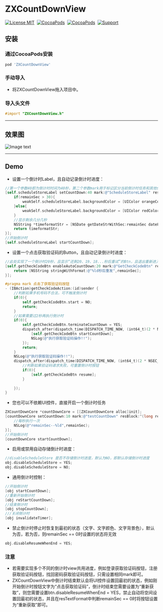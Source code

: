 # ZXCountDownView
[![License MIT](https://img.shields.io/badge/license-MIT-green.svg?style=flat)](https://raw.githubusercontent.com/skx926/KSPhotoBrowser/master/LICENSE)&nbsp;
[![CocoaPods](http://img.shields.io/cocoapods/v/ZXCountDownView.svg?style=flat)](http://cocoapods.org/?q=ZXCountDownView)&nbsp;
[![CocoaPods](http://img.shields.io/cocoapods/p/ZXCountDownView.svg?style=flat)](http://cocoapods.org/?q=ZXCountDownView)&nbsp;
[![Support](https://img.shields.io/badge/support-iOS%208.0%2B%20-blue.svg?style=flat)](https://www.apple.com/nl/ios/)&nbsp;
## 安装
### 通过CocoaPods安装
```ruby
pod 'ZXCountDownView'
```
### 手动导入
* 将ZXCountDownView拖入项目中。

### 导入头文件
```objective-c
#import "ZXCountDownView.h"
```
***

## 效果图
![Image text](https://github.com/SmileZXLee/ZXCountDownView/blob/master/DemoImg/ZXCountDownViewDemo2.gif?raw=true) 

***

## Demo

* 设置一个倒计时Label，且自动记录倒计时进度：
```objective-c
//第一个参数40即为倒计时时间为40秒，第二个参数mark用于标记区分当前倒计时任务和其他倒计时任务，确保与其他任务不重名即可，block第一个参数即为剩余秒数，block返回值即为显示在Label上的文字。(此处实现了一个倒计时40秒，且显示”还剩40、39、38...秒哦“的Label)
[self.scheduleStoreLabel setCountDown:40 mark:@"ScheduleStoreLabel" resTextFormat:^NSString *(long remainSec) {
    if(remainSec > 30){
        weakSelf.scheduleStoreLabel.backgroundColor = [UIColor orangeColor];
    }else{
        weakSelf.scheduleStoreLabel.backgroundColor = [UIColor redColor];
    }
    //显示剩余几分几秒
    NSString *timeformatStr = [NSDate getDateStrWithSec:remainSec dateFormat:@"mm分ss秒"];
    return timeformatStr;
}];
//开始倒计时
[self.scheduleStoreLabel startCountDown];
```
* 设置一个点击获取验证码的Button，且自动记录倒计时进度：

```objective-c
//此处实现了一个倒计时20秒，且显示“还剩20、19、18...秒后重试”的Btn，且退出重新进入当前控制器或重启App不受影响。
[self.getCheckCodeBtn enableAutoCountDown:20 mark:@"GetCheckCodeBtn" resTextFormat:^NSString *(long remainSec) {
    return [NSString stringWithFormat:@"%ld秒后重发",remainSec];
}];
```
```objective-c
#pragma mark 点击了获取验证码按钮
- (IBAction)getCheckCodeAction:(id)sender {
    //判断如果手机号码不合法，可不触发倒计时
    if(0){
        self.getCheckCodeBtn.start = NO;
        return;
    }
    //如果需要过2秒再执行倒计时
    if(0){
        self.getCheckCodeBtn.terminateCountDown = YES;
        dispatch_after(dispatch_time(DISPATCH_TIME_NOW, (int64_t)(2 * NSEC_PER_SEC)), dispatch_get_main_queue(), ^{
            [self.getCheckCodeBtn startCountDown];
            NSLog(@"执行获取验证码操作!!");
        });
        return;
    }
    NSLog(@"执行获取验证码操作!!");
    dispatch_after(dispatch_time(DISPATCH_TIME_NOW, (int64_t)(2 * NSEC_PER_SEC)), dispatch_get_main_queue(), ^{
        //判断如果验证码请求失败，可重置倒计时按钮
        if(0){
            [self.getCheckCodeBtn resume];
        }
        
    });
}
```
* 您也可以不依赖UI控件，直接开启一个倒计时任务

```objective-c
ZXCountDownCore *countDownCore = [[ZXCountDownCore alloc]init];
[countDownCore setCountDown:10 mark:@"testCountDown" resBlock:^(long remainSec) {
    //每秒执行一次
    NSLog(@"remainSec--%ld",remainSec);
}];
//开始倒计时
[countDownCore startCountDown];
```
* 启用或禁用自动存储倒计时进度：
```objective-c
//disableScheduleStore 是否不存储倒计时进度，默认为NO，即默认存储倒计时进度
obj.disableScheduleStore = YES;
obj.disableScheduleStore = NO;
```
* 通用倒计时控制：
```objective-c
//开始倒计时
[obj startCountDown];
//重新开始倒计时
[obj reStartCountDown];
//结束倒计时
[obj stopCountDown];
///关闭倒计时
[obj invalidateTimer];
```
* 禁止倒计时停止时恢复到最初的状态（文字、文字颜色、文字背景色），默认为否，若为否，则remainSec == 0时设置的状态将无效
```objective-c
obj.disableResumeWhenEnd = YES;
```

### 注意
* 若需要实现多个不同的倒计时view共用进度，例如登录获取验证码按钮，注册获取验证码按钮，找回密码获取验证码按钮，只需设置相同mark即可。
* ZXCountDownView中倒计时结束默认会将UI控件设置回最初的状态，例如刚开始倒计时按钮文字为“点击获取验证码”，倒计时结束您需要设置为“重新获取”，则您需要设置btn.disableResumeWhenEnd = YES，禁止自动将空间设置回最初的状态，并且在resTextFormat中判断remainSec == 0时将按钮设置为“重新获取”即可。


